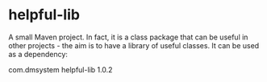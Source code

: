 # helpful-lib
A small Maven project.
In fact, it is a class package that can be useful in other projects - the aim is to have a library of useful classes.
It can be used as a dependency:

<dependency>
	<groupId>com.dmsystem</groupId>
	<artifactId>helpful-lib</artifactId>
	<version>1.0.2</version>
</dependency>
